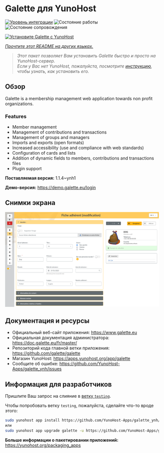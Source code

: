 <!--
Важно: этот README был автоматически сгенерирован <https://github.com/YunoHost/apps/tree/master/tools/readme_generator>
Он НЕ ДОЛЖЕН редактироваться вручную.
-->

# Galette для YunoHost

[![Уровень интеграции](https://apps.yunohost.org/badge/integration/galette)](https://ci-apps.yunohost.org/ci/apps/galette/)
![Состояние работы](https://apps.yunohost.org/badge/state/galette)
![Состояние сопровождения](https://apps.yunohost.org/badge/maintained/galette)

[![Установите Galette с YunoHost](https://install-app.yunohost.org/install-with-yunohost.svg)](https://install-app.yunohost.org/?app=galette)

*[Прочтите этот README на других языках.](./ALL_README.md)*

> *Этот пакет позволяет Вам установить Galette быстро и просто на YunoHost-сервер.*  
> *Если у Вас нет YunoHost, пожалуйста, посмотрите [инструкцию](https://yunohost.org/install), чтобы узнать, как установить его.*

## Обзор

Galette is a membership management web application towards non profit organizations.

### Features

- Member management
- Management of contributions and transactions
- Management of groups and managers
- Imports and exports (open formats)
- Increased accessibility (use and compliance with web standards)
- Configuration of cards and lists
- Addition of dynamic fields to members, contributions and transactions files
- Plugin support


**Поставляемая версия:** 1.1.4~ynh1

**Демо-версия:** <https://demo.galette.eu/login>

## Снимки экрана

![Снимок экрана Galette](./doc/screenshots/edit_member.png)

## Документация и ресурсы

- Официальный веб-сайт приложения: <https://www.galette.eu>
- Официальная документация администратора: <https://doc.galette.eu/fr/master/>
- Репозиторий кода главной ветки приложения: <https://github.com/galette/galette>
- Магазин YunoHost: <https://apps.yunohost.org/app/galette>
- Сообщите об ошибке: <https://github.com/YunoHost-Apps/galette_ynh/issues>

## Информация для разработчиков

Пришлите Ваш запрос на слияние в [ветку `testing`](https://github.com/YunoHost-Apps/galette_ynh/tree/testing).

Чтобы попробовать ветку `testing`, пожалуйста, сделайте что-то вроде этого:

```bash
sudo yunohost app install https://github.com/YunoHost-Apps/galette_ynh/tree/testing --debug
или
sudo yunohost app upgrade galette -u https://github.com/YunoHost-Apps/galette_ynh/tree/testing --debug
```

**Больше информации о пакетировании приложений:** <https://yunohost.org/packaging_apps>
